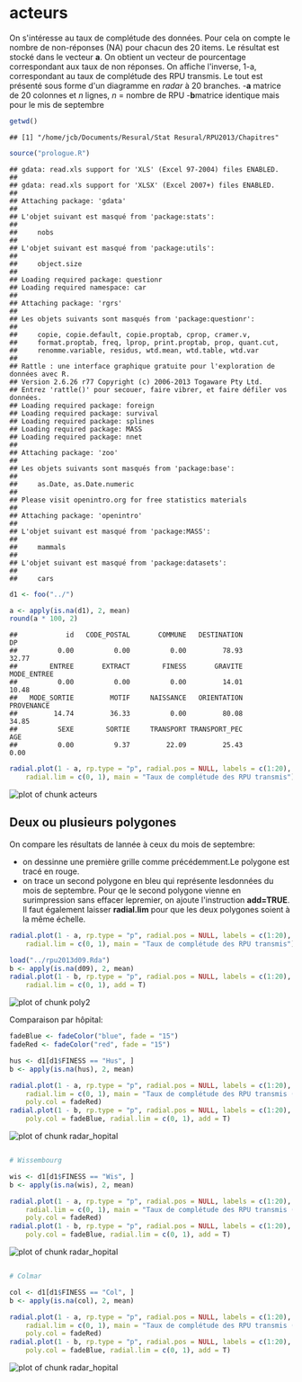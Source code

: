 acteurs
========================================================

On s'intéresse au taux de complétude des données. Pour cela on compte le nombre de non-réponses (NA) pour chacun des 20 items. Le résultat est stocké dans le vecteur **a**. On obtient un vecteur de pourcentage correspondant aux taux de non réponses. On affiche l'inverse, 1-a, correspondant au taux de complétude des RPU transmis. Le tout est présenté sous forme d'un diagramme en *radar* à 20 branches.
-**a** matrice de 20 colonnes et *n* lignes, *n* = nombre de RPU
-**b**matrice identique mais pour le mis de septembre


```r
getwd()
```

```
## [1] "/home/jcb/Documents/Resural/Stat Resural/RPU2013/Chapitres"
```

```r
source("prologue.R")
```

```
## gdata: read.xls support for 'XLS' (Excel 97-2004) files ENABLED.
## 
## gdata: read.xls support for 'XLSX' (Excel 2007+) files ENABLED.
## 
## Attaching package: 'gdata'
## 
## L'objet suivant est masqué from 'package:stats':
## 
##     nobs
## 
## L'objet suivant est masqué from 'package:utils':
## 
##     object.size
## 
## Loading required package: questionr
## Loading required namespace: car
## 
## Attaching package: 'rgrs'
## 
## Les objets suivants sont masqués from 'package:questionr':
## 
##     copie, copie.default, copie.proptab, cprop, cramer.v,
##     format.proptab, freq, lprop, print.proptab, prop, quant.cut,
##     renomme.variable, residus, wtd.mean, wtd.table, wtd.var
## 
## Rattle : une interface graphique gratuite pour l'exploration de données avec R.
## Version 2.6.26 r77 Copyright (c) 2006-2013 Togaware Pty Ltd.
## Entrez 'rattle()' pour secouer, faire vibrer, et faire défiler vos données.
## Loading required package: foreign
## Loading required package: survival
## Loading required package: splines
## Loading required package: MASS
## Loading required package: nnet
## 
## Attaching package: 'zoo'
## 
## Les objets suivants sont masqués from 'package:base':
## 
##     as.Date, as.Date.numeric
## 
## Please visit openintro.org for free statistics materials
## 
## Attaching package: 'openintro'
## 
## L'objet suivant est masqué from 'package:MASS':
## 
##     mammals
## 
## L'objet suivant est masqué from 'package:datasets':
## 
##     cars
```

```r
d1 <- foo("../")

a <- apply(is.na(d1), 2, mean)
round(a * 100, 2)
```

```
##            id   CODE_POSTAL       COMMUNE   DESTINATION            DP 
##          0.00          0.00          0.00         78.93         32.77 
##        ENTREE       EXTRACT        FINESS       GRAVITE   MODE_ENTREE 
##          0.00          0.00          0.00         14.01         10.48 
##   MODE_SORTIE         MOTIF     NAISSANCE   ORIENTATION    PROVENANCE 
##         14.74         36.33          0.00         80.08         34.85 
##          SEXE        SORTIE     TRANSPORT TRANSPORT_PEC           AGE 
##          0.00          9.37         22.09         25.43          0.00
```

```r
radial.plot(1 - a, rp.type = "p", radial.pos = NULL, labels = c(1:20), line.col = "red", 
    radial.lim = c(0, 1), main = "Taux de complétude des RPU transmis")
```

![plot of chunk acteurs](figure/acteurs.png) 

Deux ou plusieurs polygones
---------------------------
On compare les résultats de lannée à ceux du mois de septembre:
- on dessinne une première grille comme précédemment.Le polygone est tracé en rouge.
- on trace un second polygone en bleu qui représente lesdonnées du mois de septembre. Pour qe le second polygone vienne en surimpression sans effacer lepremier, on ajoute l'instruction **add=TRUE**. Il faut également laisser **radial.lim** pour que les deux polygones soient à la même échelle.

```r
radial.plot(1 - a, rp.type = "p", radial.pos = NULL, labels = c(1:20), line.col = "red", 
    radial.lim = c(0, 1), main = "Taux de complétude des RPU transmis")

load("../rpu2013d09.Rda")
b <- apply(is.na(d09), 2, mean)
radial.plot(1 - b, rp.type = "p", radial.pos = NULL, labels = c(1:20), line.col = "blue", 
    radial.lim = c(0, 1), add = T)
```

![plot of chunk poly2](figure/poly2.png) 

Comparaison par hôpital:

```r
fadeBlue <- fadeColor("blue", fade = "15")
fadeRed <- fadeColor("red", fade = "15")

hus <- d1[d1$FINESS == "Hus", ]
b <- apply(is.na(hus), 2, mean)

radial.plot(1 - a, rp.type = "p", radial.pos = NULL, labels = c(1:20), line.col = fadeRed, 
    radial.lim = c(0, 1), main = "Taux de complétude des RPU transmis (HUS)", 
    poly.col = fadeRed)
radial.plot(1 - b, rp.type = "p", radial.pos = NULL, labels = c(1:20), line.col = fadeBlue, 
    poly.col = fadeBlue, radial.lim = c(0, 1), add = T)
```

![plot of chunk radar_hopital](figure/radar_hopital1.png) 

```r

# Wissembourg

wis <- d1[d1$FINESS == "Wis", ]
b <- apply(is.na(wis), 2, mean)

radial.plot(1 - a, rp.type = "p", radial.pos = NULL, labels = c(1:20), line.col = fadeRed, 
    radial.lim = c(0, 1), main = "Taux de complétude des RPU transmis (Wissembourg)", 
    poly.col = fadeRed)
radial.plot(1 - b, rp.type = "p", radial.pos = NULL, labels = c(1:20), line.col = fadeBlue, 
    poly.col = fadeBlue, radial.lim = c(0, 1), add = T)
```

![plot of chunk radar_hopital](figure/radar_hopital2.png) 

```r

# Colmar

col <- d1[d1$FINESS == "Col", ]
b <- apply(is.na(col), 2, mean)

radial.plot(1 - a, rp.type = "p", radial.pos = NULL, labels = c(1:20), line.col = fadeRed, 
    radial.lim = c(0, 1), main = "Taux de complétude des RPU transmis (Colmar)", 
    poly.col = fadeRed)
radial.plot(1 - b, rp.type = "p", radial.pos = NULL, labels = c(1:20), line.col = fadeBlue, 
    poly.col = fadeBlue, radial.lim = c(0, 1), add = T)
```

![plot of chunk radar_hopital](figure/radar_hopital3.png) 

